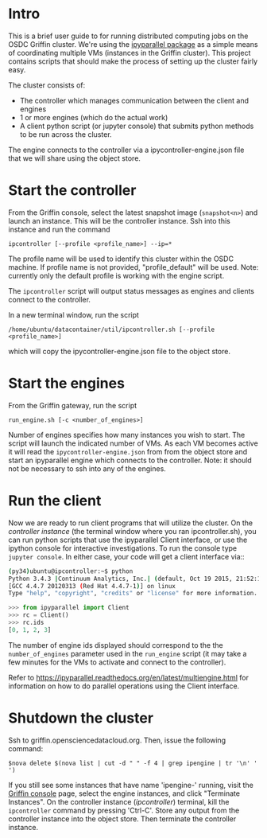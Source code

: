# Intro

This is a brief user guide to for running distributed computing jobs on
the OSDC Griffin cluster.  We're using the [ipyparallel package](https://ipyparallel.readthedocs.org/en/latest/intro.html)
as a simple means of coordinating multiple VMs (instances in the Griffin cluster).
This project contains scripts that should make the process of setting up the cluster fairly easy.

The cluster consists of:

* The controller which manages communication between the client and engines
* 1 or more engines (which do the actual work)
* A client python script (or jupyter console) that submits python methods to be run across the cluster.

The engine connects to the controller via a ipycontroller-engine.json file that we will share using
the object store.

# Start the controller

From the Griffin console, select the latest snapshot image (`snapshot<n>`) and launch an instance.
This will be the controller instance.  Ssh into this instance and run the command

    ipcontroller [--profile <profile_name>] --ip=*

The profile name will be used to identify this
cluster within the OSDC machine.  If profile name is not provided, "profile_default" will be used.
Note: currently only the default profile is working with the engine script.

The `ipcontroller` script will output status messages as engines and clients connect to the controller.

In a new terminal window, run the script

    /home/ubuntu/datacontainer/util/ipcontroller.sh [--profile <profile_name>]

which will copy the ipycontroller-engine.json file to the object store.

# Start the engines

From the Griffin gateway, run the script

    run_engine.sh [-c <number_of_engines>]

Number of engines specifies how many instances you wish to start.  The script will launch the indicated number of VMs.  As each VM becomes active it will read the `ipycontroller-engine.json` from from the object store and start an ipyparallel engine which connects to the controller. Note: it should not be necessary to ssh into any of the engines.

# Run the client

Now we are ready to run client programs that will utilize the cluster.  On the *controller instance* (the
terminal window where you ran ipcontroller.sh), you can run python scripts that use the ipyparallel Client
interface, or use the ipython console for interactive investigations.
To run the console type ``jupyter console``.  In either case, your code will get a client interface via::
```bash
(py34)ubuntu@ipcontroller:~$ python
Python 3.4.3 |Continuum Analytics, Inc.| (default, Oct 19 2015, 21:52:17) 
[GCC 4.4.7 20120313 (Red Hat 4.4.7-1)] on linux
Type "help", "copyright", "credits" or "license" for more information.
```
```python
>>> from ipyparallel import Client
>>> rc = Client()
>>> rc.ids
[0, 1, 2, 3]
```

The number of engine ids displayed should correspond to the the `number_of_engines` parameter used in the
`run_engine` script  (it may take a few minutes for the VMs to activate and connect to the controller).

Refer to https://ipyparallel.readthedocs.org/en/latest/multiengine.html for information on how to do
parallel operations using the Client interface.

# Shutdown the cluster

Ssh to griffin.opensciencedatacloud.org. Then, issue the following command:
```
$nova delete $(nova list | cut -d " " -f 4 | grep ipengine | tr '\n' ' ')
```

If you still see some instances that have name 'ipengine-' running, 
visit the [Griffin console](https://www.opensciencedatacloud.org/project/instances/) page,
select the engine instances,
and click "Terminate Instances".
On the controller instance (*ipcontroller*) terminal, kill the `ipcontroller` command by pressing 'Ctrl-C'.  Store any output from the controller instance into the object store. Then terminate the controller instance.

